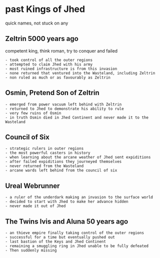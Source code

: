 # past Kings of Jhed

quick names, not stuck on any

## Zeltrin 5000 years ago

 competent king, think roman, try to conquer and failed

    - took control of all the outer regions
    - attempted to claim Jhed with his army
    - most ruined infrastructure is from this invasion
    - none returned that ventured into the Wasteland, including Zeltrin
    - non ruled as much or as favourably as Zeltrin

## Osmin, Pretend Son of Zeltrin

    - emerged from power vacuum left behind with Zeltrin
    - returned to Jhed to demonstrate his ability to rule 
    - very few ruins of Osmin
    - in truth Osmin died in Jhed Continent and never made it to the Wasteland

## Council of Six

    - strategic rulers in outer regions
    - the most powerful casters in history
    - when learning about the arcane weather of Jhed sent expiditions
    - after failed expiditions they journeyed themselves
    - never returned from the Wasteland
    - arcane wards left behind from the council of six

## Ureal Webrunner

    - a ruler of the underdark making an invasion to the surface world
    - decided to start with Jhed to make her advance hidden
    - never made it out of Jhed

## The Twins Ivis and Aluna 50 years ago

    - an thieve empire finally taking control of the outer regions
    - successful for a time but eventually pushed out
    - last bastion of the Keys and Jhed Continent
    - remaining a smuggling ring in Jhed unable to be fully defeated
    - Then suddenly missing